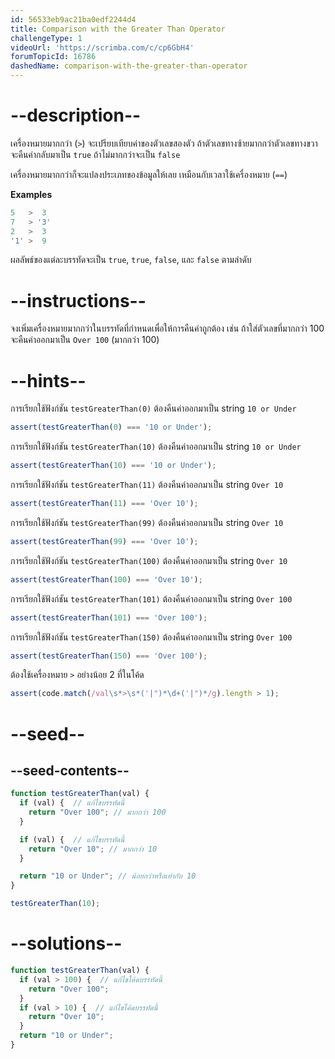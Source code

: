 ```yaml
---
id: 56533eb9ac21ba0edf2244d4
title: Comparison with the Greater Than Operator
challengeType: 1
videoUrl: 'https://scrimba.com/c/cp6GbH4'
forumTopicId: 16786
dashedName: comparison-with-the-greater-than-operator
---
```


# --description--

เครื่องหมายมากกว่า (`>`) จะเปรียบเทียบค่าของตัวเลขสองตัว ถ้าตัวเลขทางซ้ายมากกว่าตัวเลขทางขวา จะคืนค่ากลับมาเป็น `true` ถ้าไม่มากกว่าจะเป็น `false`

เครื่องหมายมากกว่าก็จะแปลงประเภทของข้อมูลให้เลย เหมือนกับเวลาใช้เครื่องหมาย (`==`) 


**Examples**

```js
5   >  3
7   > '3'
2   >  3
'1' >  9
```

ผลลัพธ์ของแต่ละบรรทัดจะเป็น `true`, `true`, `false`, และ `false` ตามลำดับ

# --instructions--

จงเพิ่มเครื่องหมายมากกว่าในบรรทัดที่กำหนดเพื่อให้การคืนค่าถูกต้อง
เช่น ถ้าใส่ตัวเลขที่มากกว่า 100 จะคืนค่าออกมาเป็น `Over 100` (มากกว่า 100)

# --hints--

การเรียกใช้ฟังก์ชัน `testGreaterThan(0)` ต้องคืนค่าออกมาเป็น string  `10 or Under`

```js
assert(testGreaterThan(0) === '10 or Under');
```

การเรียกใช้ฟังก์ชัน `testGreaterThan(10)` ต้องคืนค่าออกมาเป็น string `10 or Under`

```js
assert(testGreaterThan(10) === '10 or Under');
```

การเรียกใช้ฟังก์ชัน `testGreaterThan(11)` ต้องคืนค่าออกมาเป็น string  `Over 10`

```js
assert(testGreaterThan(11) === 'Over 10');
```

การเรียกใช้ฟังก์ชัน `testGreaterThan(99)` ต้องคืนค่าออกมาเป็น string  `Over 10`

```js
assert(testGreaterThan(99) === 'Over 10');
```

การเรียกใช้ฟังก์ชัน `testGreaterThan(100)` ต้องคืนค่าออกมาเป็น string  `Over 10`

```js
assert(testGreaterThan(100) === 'Over 10');
```

การเรียกใช้ฟังก์ชัน `testGreaterThan(101)` ต้องคืนค่าออกมาเป็น string  `Over 100`

```js
assert(testGreaterThan(101) === 'Over 100');
```

การเรียกใช้ฟังก์ชัน `testGreaterThan(150)` ต้องคืนค่าออกมาเป็น string `Over 100`

```js
assert(testGreaterThan(150) === 'Over 100');
```

ต้องใช้เครื่องหมาย `>` อย่างน้อย 2 ที่ในโค้ด

```js
assert(code.match(/val\s*>\s*('|")*\d+('|")*/g).length > 1);
```

# --seed--

## --seed-contents--

```js
function testGreaterThan(val) {
  if (val) {  // แก้ไขบรรทัดนี้
    return "Over 100"; // มากกว่า 100
  }

  if (val) {  // แก้ไขบรรทัดนี้
    return "Over 10"; // มากกว่า 10
  }

  return "10 or Under"; // น้อยกว่าหรือเท่ากับ 10
}

testGreaterThan(10);
```

# --solutions--

```js
function testGreaterThan(val) {
  if (val > 100) {  // แก้ไขโค้ดบรรทัดนี้
    return "Over 100";
  }
  if (val > 10) {  // แก้ไขโค้ดบรรทัดนี้
    return "Over 10";
  }
  return "10 or Under";
}
```
